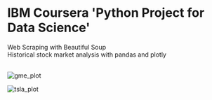 # IBM Coursera 'Python Project for Data Science'
Web Scraping with Beautiful Soup <br>
Historical stock market analysis with pandas and plotly <br>
<br>

![gme_plot](https://github.com/Hayden-Johnston/IBM-datascience/assets/103093070/bf8c2b2b-7ef3-4ba2-84ca-4752017fbc5c)
<br>

![tsla_plot](https://github.com/Hayden-Johnston/IBM-datascience/assets/103093070/54a2bfe9-d111-48a3-899e-4e7a88928eb0)
